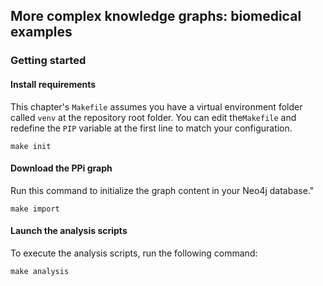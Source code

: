 ## More complex knowledge graphs: biomedical examples

### Getting started

#### Install requirements
This chapter's `Makefile` assumes you have a virtual environment folder called `venv` 
at the repository root folder. You can edit the`Makefile` and redefine the `PIP` variable
at the first line to match your configuration.
```shell
make init
```

#### Download the PPi graph 
Run this command to initialize the graph content in your Neo4j database."
```shell
make import
```

#### Launch the analysis scripts
To execute the analysis scripts, run the following command:
```shell
make analysis
```
